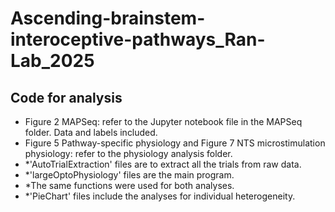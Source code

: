 # Ascending-brainstem-interoceptive-pathways_Ran-Lab_2025

## Code for analysis
* Figure 2 MAPSeq: refer to the Jupyter notebook file in the MAPSeq folder. Data and labels included.
* Figure 5 Pathway-specific physiology and Figure 7 NTS microstimulation physiology: refer to the physiology analysis folder.
* *'AutoTrialExtraction' files are to extract all the trials from raw data.
* *'largeOptoPhysiology' files are the main program.
* *The same functions were used for both analyses.
* *'PieChart' files include the analyses for individual heterogeneity.
